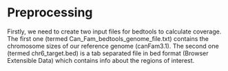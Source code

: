 # Preprocessing
Firstly, we need to create two input files for bedtools to calculate coverage.
The first one (termed Can_Fam_bedtools_genome_file.txt) contains the chromosome sizes of our reference genome (canFam3.1).
The second one (termed chr6_target.bed) is a tab separated file in bed format (Browser Extensible Data) which contains info about the regions of interest.
